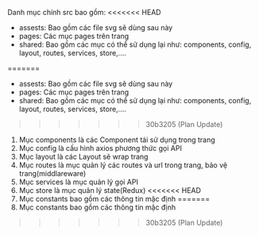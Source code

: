 Danh mục chính src bao gồm:
<<<<<<< HEAD

-   assests: Bao gồm các file svg sẽ dùng sau này
-   pages: Các mục pages trên trang
-   shared: Bao gồm các mục có thể sử dụng lại như: components, config, layout, routes, services, store,....

=======
 + assests: Bao gồm các file svg sẽ dùng sau này
 + pages: Các mục pages trên trang
 + shared: Bao gồm các mục có thể sử dụng lại như: components, config, layout, routes, services, store,....
>>>>>>> 30b3205 (Plan Update)
1. Mục components là các Component tái sử dụng trong trang
2. Mục config là cấu hình axios phương thức gọi API
3. Mục layout là các Layout sẽ wrap trang
4. Mục routes là mục quản lý các routes và url trong trang, bảo vệ trang(middlareware)
5. Mục services là mục quản lý gọi API
6. Mục store là mục quản lý state(Redux)
<<<<<<< HEAD
7. Mục constants bao gồm các thông tin mặc định
=======
6. Mục constants bao gồm các thông tin mặc định
>>>>>>> 30b3205 (Plan Update)

